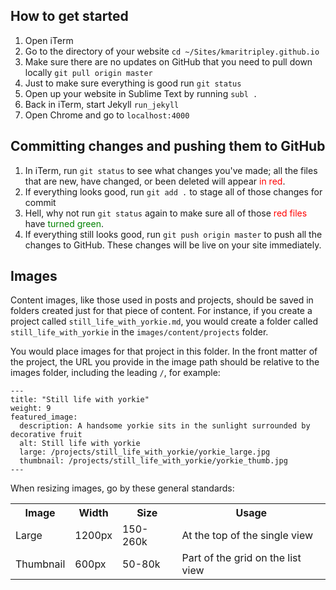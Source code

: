 
## How to get started

1. Open iTerm
2. Go to the directory of your website `cd ~/Sites/kmaritripley.github.io`
3. Make sure there are no updates on GitHub that you need to pull down locally `git pull origin master`
4. Just to make sure everything is good run `git status`
5. Open up your website in Sublime Text by running `subl .` 
6. Back in iTerm, start Jekyll `run_jekyll`
7. Open Chrome and go to `localhost:4000`

## Committing changes and pushing them to GitHub

1. In iTerm, run `git status` to see what changes you've made; all the files that are new, have changed, or been deleted will appear <span style="color: red;">in red</span>.
2. If everything looks good, run `git add .` to stage all of those changes for commit
3. Hell, why not run `git status` again to make sure all of those <span style="color: red;">red files</span> have <span style="color: green;">turned green</span>.
4. If everything still looks good, run `git push origin master` to push all the changes to GitHub. These changes will be live on your site immediately.

## Images

Content images, like those used in posts and projects, should be saved in folders created just for that piece of content. For instance, if you create a project called `still_life_with_yorkie.md`, you would create a folder called `still_life_with_yorkie` in the `images/content/projects` folder. 

You would place images for that project in this folder. In the front matter of the project, the URL you provide in the image path should be relative to the images folder, including the leading `/`, for example:

	---
	title: "Still life with yorkie"
	weight: 9
	featured_image:
	  description: A handsome yorkie sits in the sunlight surrounded by decorative fruit
	  alt: Still life with yorkie
	  large: /projects/still_life_with_yorkie/yorkie_large.jpg
	  thumbnail: /projects/still_life_with_yorkie/yorkie_thumb.jpg
	---

When resizing images, go by these general standards:

<table>
	<tr>
		<th>Image</th>
		<th>Width</th>
		<th>Size</th>
		<th>Usage</th>
	</tr>
	<tr>
		<td>Large</td>
		<td>1200px</td>
		<td>150-260k</td>
		<td>At the top of the single view</td>
	</tr>
	<tr>
		<td>Thumbnail</td>
		<td>600px</td>
		<td>50-80k</td>
		<td>Part of the grid on the list view</td>
	</tr>
</table>